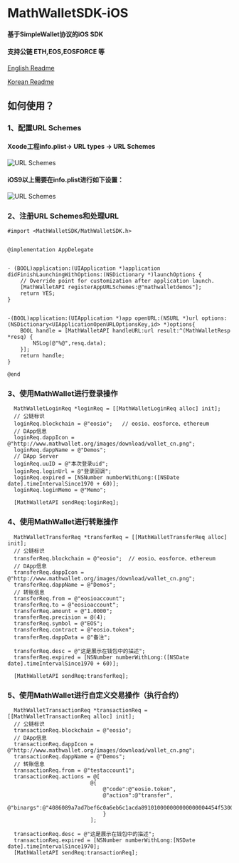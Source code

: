 # MathWalletSDK-iOS

#### 基于SimpleWallet协议的iOS SDK
#### 支持公链 ETH,EOS,EOSFORCE 等

[English Readme](https://github.com/MediShares/MathWalletSDK-iOS/blob/master/README_EN.md)

[Korean Readme](https://github.com/MediShares/MathWalletSDK-iOS/blob/master/README_KO.md)


## 如何使用？

### 1、配置URL Schemes
#### Xcode工程info.plist-> URL types -> URL Schemes
![URL Schemes](https://github.com/MediShares/MathWalletSDK-iOS/blob/master/urlschemes.jpeg "URL Schemes")

#### iOS9以上需要在info.plist进行如下设置：
![URL Schemes](https://github.com/MediShares/MathWalletSDK-iOS/blob/master/plist.jpeg "URL Schemes")


### 2、注册URL Schemes和处理URL

```Objective C
#import <MathWalletSDK/MathWalletSDK.h>
  
  
@implementation AppDelegate


- (BOOL)application:(UIApplication *)application didFinishLaunchingWithOptions:(NSDictionary *)launchOptions {
    // Override point for customization after application launch.
    [MathWalletAPI registerAppURLSchemes:@"mathwalletdemos"];
    return YES;
}


-(BOOL)application:(UIApplication *)app openURL:(NSURL *)url options:(NSDictionary<UIApplicationOpenURLOptionsKey,id> *)options{
    BOOL handle = [MathWalletAPI handleURL:url result:^(MathWalletResp *resq) {
        NSLog(@"%@",resq.data);
    }];
    return handle;
}

@end
```

### 3、使用MathWallet进行登录操作

```Objective C
  MathWalletLoginReq *loginReq = [[MathWalletLoginReq alloc] init];
  // 公链标识
  loginReq.blockchain = @"eosio";   // eosio、eosforce、ethereum
  // DApp信息
  loginReq.dappIcon = @"http://www.mathwallet.org/images/download/wallet_cn.png";
  loginReq.dappName = @"Demos";
  // DApp Server
  loginReq.uuID = @"本次登录uid";
  loginReq.loginUrl = @"登录回调";
  loginReq.expired = [NSNumber numberWithLong:([NSDate date].timeIntervalSince1970 + 60)];
  loginReq.loginMemo = @"Memo";

  [MathWalletAPI sendReq:loginReq];
```

### 4、使用MathWallet进行转账操作

```Objective C
  MathWalletTransferReq *transferReq = [[MathWalletTransferReq alloc] init];
  // 公链标识
  transferReq.blockchain = @"eosio";  // eosio、eosforce、ethereum
  // DApp信息
  transferReq.dappIcon = @"http://www.mathwallet.org/images/download/wallet_cn.png";
  transferReq.dappName = @"Demos";
  // 转账信息
  transferReq.from = @"eosioaccount";
  transferReq.to = @"eosioaccount";
  transferReq.amount = @"1.0000";
  transferReq.precision = @(4);
  transferReq.symbol = @"EOS";
  transferReq.contract = @"eosio.token";
  transferReq.dappData = @"备注";

  transferReq.desc = @"这是展示在钱包中的描述";
  transferReq.expired = [NSNumber numberWithLong:([NSDate date].timeIntervalSince1970 + 60)];
  
  [MathWalletAPI sendReq:transferReq];
```
 ### 5、使用MathWallet进行自定义交易操作（执行合约）

```Objective C
  MathWalletTransactionReq *transactionReq = [[MathWalletTransactionReq alloc] init];
  // 公链标识
  transactionReq.blockchain = @"eosio";
  // DApp信息
  transactionReq.dappIcon = @"http://www.mathwallet.org/images/download/wallet_cn.png";
  transactionReq.dappName = @"Demos";
  // 转账信息
  transactionReq.from = @"testaccount1";
  transactionReq.actions = @[
                          @{
                              @"code":@"eosio.token",
                              @"action":@"transfer",
                              @"binargs":@"4086089a7ad7bef6c0a6eb6c1acda891010000000000000004454f530000000006e5a487e6b3a8"
                              }
                          ];

  transactionReq.desc = @"这是展示在钱包中的描述";
  transactionReq.expired = [NSNumber numberWithLong:[NSDate date].timeIntervalSince1970];
  [MathWalletAPI sendReq:transactionReq];
```
